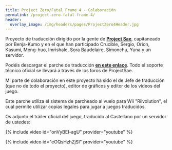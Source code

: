 ```yaml
---
title: Project Zero/Fatal Frame 4 - Colaboración
permalink: /project-zero-fatal-frame-4/
header:
  overlay_image: /img/headers/pages/ProjectZero4Header.jpg
---
```

Proyecto de traducción dirigido por la gente de [**Project Sae**](http://www.projectsae.es/sae.php), 
capitaneado por Benja-Kumo y en el que han participado Crucible, Sergio, Orion, Kasumi, Meng-huo, 
Imrishale, Sora Baudelaire, Simonchu, Yuna y un servidor.

Podéis descargar el parche de traducción [**en este 
enlace**](http://www.projectsae.es/project-zero-4/parche-espanol.html). 
Todo el soporte técnico oficial se llevará a través de los foros de ProjectSae.

Mi parte de colaboración en este proyecto ha sido el de Jefe de traducción (que no de todo el proyecto), 
editor de gráficos y editor de los vídeos del juego.

Este parche utiliza el sistema de parcheado al vuelo para Wii "Riivolution", el cual permite utilizar 
copias legales para jugar a juegos traducidos.

Os adjunto el tráiler oficial del juego, traducido al Castellano por un servidor de ustedes:

{% include video id="onVyBEI-agU" provider="youtube" %}

{% include video id="eOQsHzhZjSI" provider="youtube" %}